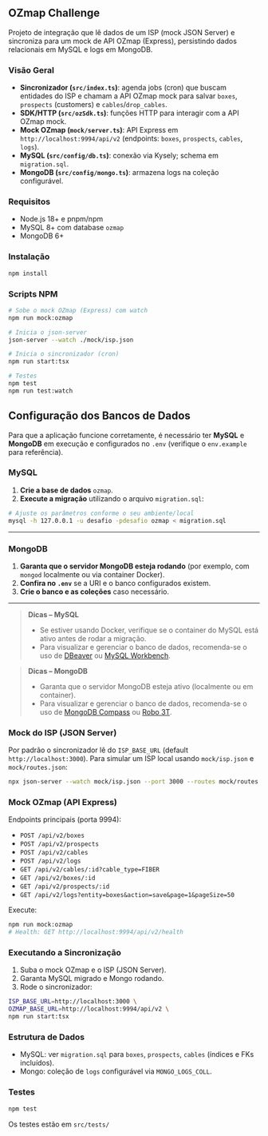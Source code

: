 ## OZmap Challenge

Projeto de integração que lê dados de um ISP (mock JSON Server) e sincroniza para um mock de API OZmap (Express), persistindo dados relacionais em MySQL e logs em MongoDB.

### Visão Geral
- **Sincronizador (`src/index.ts`)**: agenda jobs (cron) que buscam entidades do ISP e chamam a API OZmap mock para salvar `boxes`, `prospects` (customers) e `cables`/`drop_cables`.
- **SDK/HTTP (`src/ozSdk.ts`)**: funções HTTP para interagir com a API OZmap mock.
- **Mock OZmap (`mock/server.ts`)**: API Express em `http://localhost:9994/api/v2` (endpoints: `boxes`, `prospects`, `cables`, `logs`).
- **MySQL (`src/config/db.ts`)**: conexão via Kysely; schema em `migration.sql`.
- **MongoDB (`src/config/mongo.ts`)**: armazena logs na coleção configurável.

### Requisitos
- Node.js 18+ e pnpm/npm
- MySQL 8+ com database `ozmap`
- MongoDB 6+

### Instalação
```bash
npm install
```

### Scripts NPM
```bash
# Sobe o mock OZmap (Express) com watch
npm run mock:ozmap

# Inicia o json-server
json-server --watch ./mock/isp.json

# Inicia o sincronizador (cron)
npm run start:tsx

# Testes
npm test
npm run test:watch
```

## Configuração dos Bancos de Dados

Para que a aplicação funcione corretamente, é necessário ter **MySQL** e **MongoDB** em execução e configurados no `.env` (verifique o `env.example` para referência).


### MySQL

1. **Crie a base de dados** `ozmap`.  
2. **Execute a migração** utilizando o arquivo `migration.sql`:  

```bash
# Ajuste os parâmetros conforme o seu ambiente/local
mysql -h 127.0.0.1 -u desafio -pdesafio ozmap < migration.sql
````
---

### MongoDB

1. **Garanta que o servidor MongoDB esteja rodando** (por exemplo, com `mongod` localmente ou via container Docker).
2. **Confira no `.env`** se a URI e o banco configurados existem.
3. **Crie o banco e as coleções** caso necessário.
___


> **Dicas – MySQL**
>
> - Se estiver usando Docker, verifique se o container do MySQL está ativo antes de rodar a migração.
> - Para visualizar e gerenciar o banco de dados, recomenda-se o uso de [DBeaver](https://dbeaver.io/) ou [MySQL Workbench](https://www.mysql.com/products/workbench/).

> **Dicas – MongoDB**
>
> - Garanta que o servidor MongoDB esteja ativo (localmente ou em container).
> - Para visualizar e gerenciar o banco de dados, recomenda-se o uso de [MongoDB Compass](https://www.mongodb.com/try/download/compass) ou [Robo 3T](https://robomongo.org/).





### Mock do ISP (JSON Server)
Por padrão o sincronizador lê do `ISP_BASE_URL` (default `http://localhost:3000`). Para simular um ISP local usando `mock/isp.json` e `mock/routes.json`:
```bash
npx json-server --watch mock/isp.json --port 3000 --routes mock/routes.json
```

### Mock OZmap (API Express)
Endpoints principais (porta 9994):
- `POST /api/v2/boxes`
- `POST /api/v2/prospects`
- `POST /api/v2/cables`
- `POST /api/v2/logs`
- `GET /api/v2/cables/:id?cable_type=FIBER`
- `GET /api/v2/boxes/:id`
- `GET /api/v2/prospects/:id`
- `GET /api/v2/logs?entity=boxes&action=save&page=1&pageSize=50`

Execute:
```bash
npm run mock:ozmap
# Health: GET http://localhost:9994/api/v2/health
```

### Executando a Sincronização
1) Suba o mock OZmap e o ISP (JSON Server).
2) Garanta MySQL migrado e Mongo rodando.
3) Rode o sincronizador:
```bash
ISP_BASE_URL=http://localhost:3000 \
OZMAP_BASE_URL=http://localhost:9994/api/v2 \
npm run start:tsx
```

### Estrutura de Dados
- MySQL: ver `migration.sql` para `boxes`, `prospects`, `cables` (índices e FKs incluídos).
- Mongo: coleção de `logs` configurável via `MONGO_LOGS_COLL`.

### Testes
```bash
npm test
```
Os testes estão em `src/tests/`